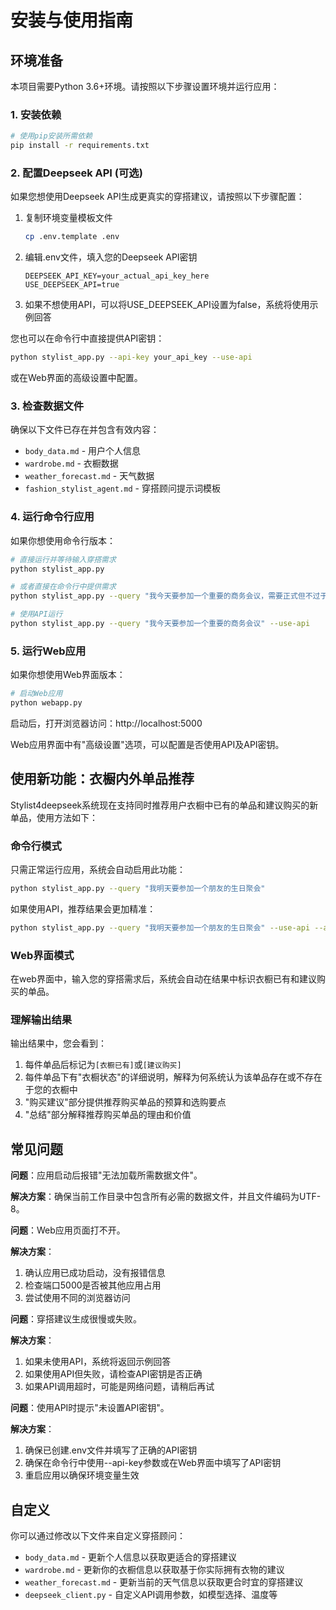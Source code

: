 # 安装与使用指南

## 环境准备

本项目需要Python 3.6+环境。请按照以下步骤设置环境并运行应用：

### 1. 安装依赖

```bash
# 使用pip安装所需依赖
pip install -r requirements.txt
```

### 2. 配置Deepseek API (可选)

如果您想使用Deepseek API生成更真实的穿搭建议，请按照以下步骤配置：

1. 复制环境变量模板文件
   ```bash
   cp .env.template .env
   ```

2. 编辑.env文件，填入您的Deepseek API密钥
   ```
   DEEPSEEK_API_KEY=your_actual_api_key_here
   USE_DEEPSEEK_API=true
   ```

3. 如果不想使用API，可以将USE_DEEPSEEK_API设置为false，系统将使用示例回答

您也可以在命令行中直接提供API密钥：
```bash
python stylist_app.py --api-key your_api_key --use-api
```

或在Web界面的高级设置中配置。

### 3. 检查数据文件

确保以下文件已存在并包含有效内容：
- `body_data.md` - 用户个人信息
- `wardrobe.md` - 衣橱数据
- `weather_forecast.md` - 天气数据
- `fashion_stylist_agent.md` - 穿搭顾问提示词模板

### 4. 运行命令行应用

如果你想使用命令行版本：

```bash
# 直接运行并等待输入穿搭需求
python stylist_app.py

# 或者直接在命令行中提供需求
python stylist_app.py --query "我今天要参加一个重要的商务会议，需要正式但不过于严肃的穿搭"

# 使用API运行
python stylist_app.py --query "我今天要参加一个重要的商务会议" --use-api
```

### 5. 运行Web应用

如果你想使用Web界面版本：

```bash
# 启动Web应用
python webapp.py
```

启动后，打开浏览器访问：http://localhost:5000

Web应用界面中有"高级设置"选项，可以配置是否使用API及API密钥。

## 使用新功能：衣橱内外单品推荐

Stylist4deepseek系统现在支持同时推荐用户衣橱中已有的单品和建议购买的新单品，使用方法如下：

### 命令行模式

只需正常运行应用，系统会自动启用此功能：

```bash
python stylist_app.py --query "我明天要参加一个朋友的生日聚会"
```

如果使用API，推荐结果会更加精准：

```bash
python stylist_app.py --query "我明天要参加一个朋友的生日聚会" --use-api --api-key YOUR_API_KEY
```

### Web界面模式

在web界面中，输入您的穿搭需求后，系统会自动在结果中标识衣橱已有和建议购买的单品。

### 理解输出结果

输出结果中，您会看到：

1. 每件单品后标记为`[衣橱已有]`或`[建议购买]`
2. 每件单品下有"衣橱状态"的详细说明，解释为何系统认为该单品存在或不存在于您的衣橱中
3. "购买建议"部分提供推荐购买单品的预算和选购要点
4. "总结"部分解释推荐购买单品的理由和价值

## 常见问题

**问题**：应用启动后报错"无法加载所需数据文件"。

**解决方案**：确保当前工作目录中包含所有必需的数据文件，并且文件编码为UTF-8。

**问题**：Web应用页面打不开。

**解决方案**：
1. 确认应用已成功启动，没有报错信息
2. 检查端口5000是否被其他应用占用
3. 尝试使用不同的浏览器访问

**问题**：穿搭建议生成很慢或失败。

**解决方案**：
1. 如果未使用API，系统将返回示例回答
2. 如果使用API但失败，请检查API密钥是否正确
3. 如果API调用超时，可能是网络问题，请稍后再试

**问题**：使用API时提示"未设置API密钥"。

**解决方案**：
1. 确保已创建.env文件并填写了正确的API密钥
2. 确保在命令行中使用--api-key参数或在Web界面中填写了API密钥
3. 重启应用以确保环境变量生效

## 自定义

你可以通过修改以下文件来自定义穿搭顾问：

- `body_data.md` - 更新个人信息以获取更适合的穿搭建议
- `wardrobe.md` - 更新你的衣橱信息以获取基于你实际拥有衣物的建议
- `weather_forecast.md` - 更新当前的天气信息以获取更合时宜的穿搭建议
- `deepseek_client.py` - 自定义API调用参数，如模型选择、温度等 
